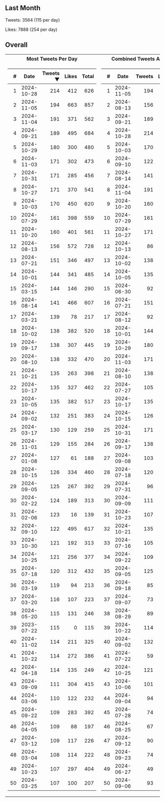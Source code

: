 ## Last Month
Tweets: 3564 (115 per day)

Likes: 7888 (254 per day)

## Overall
<table>
<tr><th>Most Tweets Per Day</th><th>Combined Tweets And Likes</th></tr><tr><td>


|#|Date|Tweets ▼|Likes|Total|
|--:|--|--:|--:|--:|
|1|2024-10-28|214|412|626|
|2|2024-11-05|194|663|857|
|3|2024-11-04|191|371|562|
|4|2024-09-21|189|495|684|
|5|2024-10-29|180|300|480|
|6|2024-11-03|171|302|473|
|7|2024-10-31|171|285|456|
|8|2024-10-27|171|370|541|
|9|2024-10-03|170|450|620|
|10|2024-07-29|161|398|559|
|11|2024-10-20|160|401|561|
|12|2024-08-13|156|572|728|
|13|2024-07-21|151|346|497|
|14|2024-10-01|144|341|485|
|15|2024-03-15|144|146|290|
|16|2024-08-14|141|466|607|
|17|2024-03-21|139|78|217|
|18|2024-10-02|138|382|520|
|19|2024-09-17|138|307|445|
|20|2024-08-10|138|332|470|
|21|2024-10-21|135|263|398|
|22|2024-10-17|135|327|462|
|23|2024-10-05|135|382|517|
|24|2024-09-02|132|251|383|
|25|2024-03-17|130|129|259|
|26|2024-11-01|129|155|284|
|27|2024-01-08|127|61|188|
|28|2024-10-15|126|334|460|
|29|2024-09-05|125|267|392|
|30|2024-02-22|124|189|313|
|31|2024-02-06|123|16|139|
|32|2024-09-10|122|495|617|
|33|2024-10-30|121|192|313|
|34|2024-10-25|121|256|377|
|35|2024-07-18|120|312|432|
|36|2024-03-19|119|94|213|
|37|2024-03-20|116|107|223|
|38|2024-05-20|115|131|246|
|39|2023-07-22|115|0|115|
|40|2024-11-02|114|211|325|
|41|2024-10-22|114|272|386|
|42|2024-04-18|114|135|249|
|43|2024-09-09|111|304|415|
|44|2024-03-06|110|122|232|
|45|2024-09-22|109|283|392|
|46|2024-04-05|109|88|197|
|47|2024-03-12|109|117|226|
|48|2024-03-04|108|114|222|
|49|2024-10-23|107|297|404|
|50|2024-03-25|107|100|207|

</td><td>


|#|Date|Tweets|Likes|Total ▼|
|--:|--|--:|--:|--:|
|1|2024-11-05|194|663|857|
|2|2024-08-13|156|572|728|
|3|2024-09-21|189|495|684|
|4|2024-10-28|214|412|626|
|5|2024-10-03|170|450|620|
|6|2024-09-10|122|495|617|
|7|2024-08-14|141|466|607|
|8|2024-11-04|191|371|562|
|9|2024-10-20|160|401|561|
|10|2024-07-29|161|398|559|
|11|2024-10-27|171|370|541|
|12|2024-10-13|86|438|524|
|13|2024-10-02|138|382|520|
|14|2024-10-05|135|382|517|
|15|2024-06-30|92|413|505|
|16|2024-07-21|151|346|497|
|17|2024-08-12|92|404|496|
|18|2024-10-01|144|341|485|
|19|2024-10-29|180|300|480|
|20|2024-11-03|171|302|473|
|21|2024-08-10|138|332|470|
|22|2024-07-27|105|359|464|
|23|2024-10-17|135|327|462|
|24|2024-10-15|126|334|460|
|25|2024-10-31|171|285|456|
|26|2024-09-17|138|307|445|
|27|2024-09-08|103|341|444|
|28|2024-07-18|120|312|432|
|29|2024-07-31|96|325|421|
|30|2024-09-09|111|304|415|
|31|2024-10-23|107|297|404|
|32|2024-10-21|135|263|398|
|33|2024-07-16|105|292|397|
|34|2024-09-22|109|283|392|
|35|2024-09-05|125|267|392|
|36|2024-09-18|85|305|390|
|37|2024-09-07|73|316|389|
|38|2024-08-29|89|299|388|
|39|2024-10-22|114|272|386|
|40|2024-09-02|132|251|383|
|41|2024-07-22|59|324|383|
|42|2024-10-25|121|256|377|
|43|2024-10-06|101|271|372|
|44|2024-09-04|94|270|364|
|45|2024-07-28|74|288|362|
|46|2024-08-25|67|294|361|
|47|2024-09-12|90|264|354|
|48|2024-09-23|74|273|347|
|49|2024-06-27|49|294|343|
|50|2024-09-06|93|249|342|

</td><tr>
</table>

